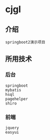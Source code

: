 # cjgl

## 介绍
    springboot2演示项目

## 所用技术
### 后台
    springboot
    mybatis
    hsql
    pagehelper
    shiro

### 前端
    jquery
    easyui

